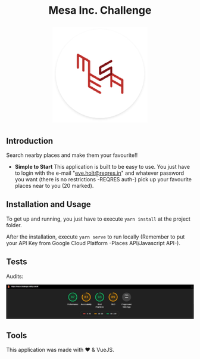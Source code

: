 <h1 align="center">
  <p align="center">Mesa Inc. Challenge</p>
  <a href="#"><img src="https://raw.githubusercontent.com/caraujo07/Mesa/master/src/assets/img/mesa-inc-challenge.png" alt="Mesa Inc. Challenge" width="256px" height="256px"></a>
</h1>

## Introduction

Search nearby places and make them your favourite!!

- **Simple to Start** This application is built to be easy to use. You just have to login with the e-mail "eve.holt@reqres.in" and whatever password you want (there is no restrictions -REQRES auth-) pick up your favourite places near to you (20 marked).

## Installation and Usage

To get up and running, you just have to execute `yarn install` at the project folder.

After the installation, execute `yarn serve` to run locally (Remember to put your API Key from Google Cloud Platform -Places API/Javascript API-).

## Tests

Audits:

<a href="#" align="center"><img src="https://raw.githubusercontent.com/caraujo07/Mesa/master/src/assets/img/mesa-challenge-audits.jpg" alt="Mesa Inc. Challenge Audits"></a>

## Tools

This application was made with ❤️ & VueJS.